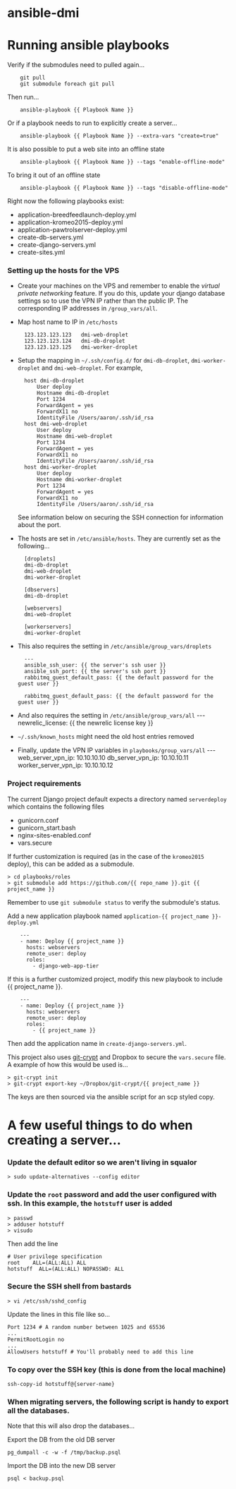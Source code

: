 ansible-dmi
===========

# Running ansible playbooks

Verify if the submodules need to pulled again...
```
    git pull
    git submodule foreach git pull
```

Then run...
```
    ansible-playbook {{ Playbook Name }}
```
Or if a playbook needs to run to explicitly create a server...
```
    ansible-playbook {{ Playbook Name }} --extra-vars "create=true"
```

It is also possible to put a web site into an offline state
```
    ansible-playbook {{ Playbook Name }} --tags "enable-offline-mode"
```

To bring it out of an offline state
```
    ansible-playbook {{ Playbook Name }} --tags "disable-offline-mode"
```

Right now the following playbooks exist:
* application-breedfeedlaunch-deploy.yml
* application-kromeo2015-deploy.yml
* application-pawtrolserver-deploy.yml
* create-db-servers.yml
* create-django-servers.yml
* create-sites.yml

### Setting up the hosts for the VPS

* Create your machines on the VPS and remember to enable the _virtual private networking_ feature. If you do this, update your django database settings so to use the VPN IP rather than the public IP. The corresponding IP addresses in `/group_vars/all`.

* Map host name to IP in `/etc/hosts`

        123.123.123.123   dmi-web-droplet
        123.123.123.124   dmi-db-droplet
        123.123.123.125   dmi-worker-droplet

* Setup the mapping in `~/.ssh/config.d/` for `dmi-db-droplet`, `dmi-worker-droplet` and `dmi-web-droplet`. For example,

        host dmi-db-droplet
            User deploy
            Hostname dmi-db-droplet
            Port 1234
            ForwardAgent = yes
            ForwardX11 no
            IdentityFile /Users/aaron/.ssh/id_rsa
        host dmi-web-droplet
            User deploy
            Hostname dmi-web-droplet
            Port 1234
            ForwardAgent = yes
            ForwardX11 no
            IdentityFile /Users/aaron/.ssh/id_rsa
        host dmi-worker-droplet
            User deploy
            Hostname dmi-worker-droplet
            Port 1234
            ForwardAgent = yes
            ForwardX11 no
            IdentityFile /Users/aaron/.ssh/id_rsa
    See information below on securing the SSH connection for information about the port.

* The hosts are set in `/etc/ansible/hosts`. They are currently set as the following...

        [droplets]
        dmi-db-droplet
        dmi-web-droplet
        dmi-worker-droplet
    
        [dbservers]
        dmi-db-droplet
    
        [webservers]
        dmi-web-droplet

        [workerservers]
        dmi-worker-droplet

* This also requires the setting in `/etc/ansible/group_vars/droplets` 

        ---
        ansible_ssh_user: {{ the server's ssh user }}
        ansible_ssh_port: {{ the server's ssh port }}
        rabbitmq_guest_default_pass: {{ the default password for the guest user }}

        rabbitmq_guest_default_pass: {{ the default password for the guest user }}

* And also requires the setting in `/etc/ansible/group_vars/all`
        ---
        newrelic_license: {{ the newrelic license key }}

* `~/.ssh/known_hosts` might need the old host entries removed

* Finally, update the VPN IP variables in `playbooks/group_vars/all`
        ---
        web_server_vpn_ip: 10.10.10.10
        db_server_vpn_ip: 10.10.10.11
        worker_server_vpn_ip: 10.10.10.12

### Project requirements
The current Django project default expects a directory named `serverdeploy` which contains the following files
* gunicorn.conf
* gunicorn_start.bash
* nginx-sites-enabled.conf
* vars.secure

If further customization is required (as in the case of the `kromeo2015` deploy), this can be added as a submodule.
```
> cd playbooks/roles
> git submodule add https://github.com/{{ repo_name }}.git {{ project_name }}
```

Remember to use `git submodule status` to verify the submodule's status.

Add a new application playbook named `application-{{ project_name }}-deploy.yml`
```
    ---
    - name: Deploy {{ project_name }}
      hosts: webservers
      remote_user: deploy
      roles:
        - django-web-app-tier
```

If this is a further customized project, modify this new playbook to include {{ project_name }}.
```
    ---
    - name: Deploy {{ project_name }}
      hosts: webservers
      remote_user: deploy
      roles:
        - {{ project_name }}
```

Then add the application name in `create-django-servers.yml`.

This project also uses [git-crypt](https://www.agwa.name/projects/git-crypt/) and Dropbox to secure the `vars.secure` file. A example of how this would be used is...
```
> git-crypt init
> git-crypt export-key ~/Dropbox/git-crypt/{{ project_name }}
```
The keys are then sourced via the ansible script for an scp styled copy.

# A few useful things to do when creating a server...

### Update the default editor so we aren't living in squalor
```
> sudo update-alternatives --config editor
```

### Update the `root` password and add the user configured with ssh. In this example, the `hotstuff` user is added
```
> passwd
> adduser hotstuff
> visudo
```
Then add the line
```
# User privilege specification
root    ALL=(ALL:ALL) ALL
hotstuff  ALL=(ALL:ALL) NOPASSWD: ALL
```

### Secure the SSH shell from bastards
```
> vi /etc/ssh/sshd_config
```
Update the lines in this file like so...
```
Port 1234 # A random number between 1025 and 65536
...
PermitRootLogin no
...
AllowUsers hotstuff # You'll probably need to add this line
```


### To copy over the SSH key (this is done from the local machine)
```
ssh-copy-id hotstuff@{server-name}
```

### When migrating servers, the following script is handy to export all the databases.
Note that this will also drop the databases...

Export the DB from the old DB server
```
pg_dumpall -c -w -f /tmp/backup.psql
```

Import the DB into the new DB server
```
psql < backup.psql
```
